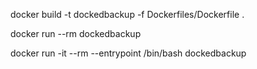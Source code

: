 docker build -t dockedbackup -f Dockerfiles/Dockerfile .

docker run --rm dockedbackup

docker run -it --rm  --entrypoint /bin/bash dockedbackup